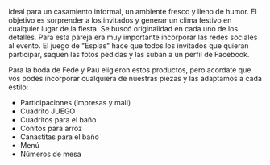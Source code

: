 Ideal para un casamiento informal, un ambiente fresco y lleno de humor.
El objetivo es sorprender a los invitados y generar un clima festivo en cualquier lugar de la fiesta.
Se buscó originalidad en cada uno de los detalles. Para esta pareja era muy importante incorporar las redes sociales al evento. El juego de "Espías" hace que todos los invitados que quieran participar, saquen las fotos pedidas y las suban a un perfil de Facebook.

Para la boda de Fede y Pau eligieron estos productos, pero acordate que vos podés incorporar cualquiera de nuestras piezas y las adaptamos a cada estilo:

- Participaciones (impresas y mail)
- Cuadrito JUEGO
- Cuadritos para el baño
- Conitos para arroz
- Canastitas para el baño
- Menú
- Números de mesa

